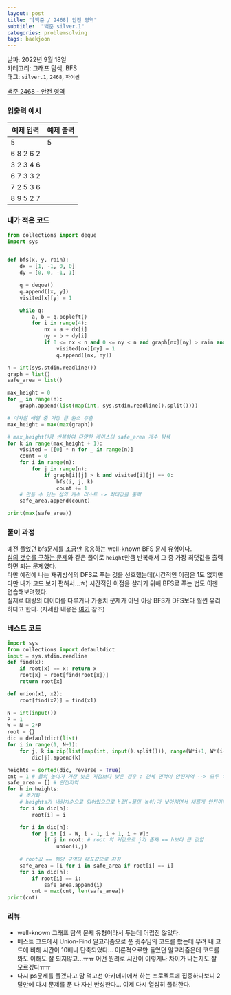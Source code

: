 ```yaml
---
layout: post
title: "[백준 / 2468] 안전 영역"
subtitle:  "백준 silver.1"
categories: problemsolving
tags: baekjoon
---
```


날짜: 2022년 9월 18일    
카테고리: 그래프 탐색, BFS  
태그: `silver.1`, `2468`, `파이썬`  


[백준 2468 - 안전 영역](https://www.acmicpc.net/problem/2468)  
  
### 입출력 예시  

|예제 입력|예제 출력|
|---|---|
|5|5|
|6 8 2 6 2||
|3 2 3 4 6||
|6 7 3 3 2||
|7 2 5 3 6||
|8 9 5 2 7||  
  
  
### 내가 적은 코드

```python
from collections import deque
import sys


def bfs(x, y, rain):
    dx = [1, -1, 0, 0]
    dy = [0, 0, -1, 1]

    q = deque()
    q.append([x, y])
    visited[x][y] = 1

    while q:
        a, b = q.popleft()
        for i in range(4):
            nx = a + dx[i]
            ny = b + dy[i]
            if 0 <= nx < n and 0 <= ny < n and graph[nx][ny] > rain and visited[nx][ny] == 0:
                visited[nx][ny] = 1
                q.append([nx, ny])

n = int(sys.stdin.readline())
graph = list()
safe_area = list()

max_height = 0
for _ in range(n):
    graph.append(list(map(int, sys.stdin.readline().split())))

# 이차원 배열 중 가장 큰 원소 추출
max_height = max(max(graph))

# max_height만큼 반복하여 다양한 케이스의 safe_area 개수 탐색
for k in range(max_height + 1):
    visited = [[0] * n for _ in range(n)]
    count = 0
    for i in range(n):
        for j in range(n):
            if graph[i][j] > k and visited[i][j] == 0:
                bfs(i, j, k)
                count += 1
    # 만들 수 있는 섬의 개수 리스트 -> 최대값을 출력
    safe_area.append(count)

print(max(safe_area))
```

  
### 풀이 과정  
  
예전 풀었던 bfs문제를 조금만 응용하는 well-known BFS 문제 유형이다.  
[섬의 갯수를 구하는 문제](https://hminkim.github.io/problemsolving/2021/08/30/ps_lc_post1/)와 같은 풀이로 `height`만큼 반복해서 그 중 가장 최댓값을 출력하면 되는 문제였다.  
다만 예전에 나는 재귀방식의 DFS로 푸는 것을 선호했는데(시간적인 이점은 1도 없지만 다만 내가 코드 보기 편해서...ㅎ) 시간적인 이점을 살리기 위해 BFS로 푸는 법도 이젠 연습해보려했다.  
실제로 대량의 데이터를 다루거나 가중치 문제가 아닌 이상 BFS가 DFS보다 훨씬 유리하다고 한다. (자세한 내용은 [여기](https://hminkim.github.io/computerscience/2021/08/05/cs_al_01/) 참조)  
  
  
### 베스트 코드

```python
import sys
from collections import defaultdict
input = sys.stdin.readline
def find(x):
    if root[x] == x: return x
    root[x] = root[find(root[x])]
    return root[x]

def union(x1, x2):
    root[find(x2)] = find(x1)

N = int(input())
P = 1
W = N + 2*P
root = {}
dic = defaultdict(list)
for i in range(1, N+1):
    for j, k in zip(list(map(int, input().split())), range(W*i+1, W*(i+1) - 1)):
        dic[j].append(k)

heights = sorted(dic, reverse = True)
cnt = 1 # 물의 높이가 가장 낮은 지점보다 낮은 경우 : 전체 면적이 안전지역 --> 모두 이어져 있으므로 1이 최소값
safe_area = [] # 안전지역
for h in heights:
    # 초기화
    # heights가 내림차순으로 되어있으므로 h값(=물의 높이)가 낮아지면서 새롭게 안전이역이 된 부분 확인하기 위함
    for i in dic[h]:
        root[i] = i

    for i in dic[h]:
        for j in [i - W, i - 1, i + 1, i + W]:
            if j in root: # root 의 키값으로 j가 존재 == h보다 큰 값임
                union(i,j)
    
    # root값 == 해당 구역의 대표값으로 지정
    safe_area = [i for i in safe_area if root[i] == i]
    for i in dic[h]:
        if root[i] == i:
            safe_area.append(i)
        cnt = max(cnt, len(safe_area))
print(cnt)
```
  
### 리뷰  
  
- well-known 그래프 탐색 문제 유형이라서 푸는데 어렵진 않았다.
- 베스트 코드에서 Union-Find 알고리즘으로 푼 굇수님의 코드를 봤는데 무려 내 코드에 비해 시간이 10배나 단축되었다... 이론적으로만 들었던 알고리즘은데 코드를 봐도 이해도 잘 되지않고...ㅠㅠ 어떤 원리로 시간이 이렇게나 차이가 나는지도 잘 모르겠다ㅠㅠ
- 다시 ps문제를 풀겠다고 맘 먹고선 아카데미에서 하는 프로젝트에 집중하다보니 2달만에 다시 문제를 푼 나 자신 반성한다... 이제 다시 열심히 풀려한다.